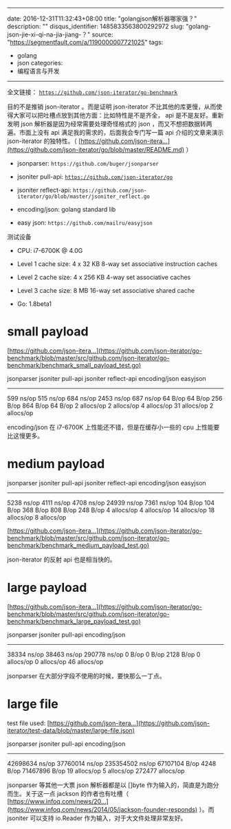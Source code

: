 
---
date: 2016-12-31T11:32:43+08:00
title: "golangjson解析器哪家强？"
description: ""
disqus_identifier: 1485833563800292972
slug: "golang-json-jie-xi-qi-na-jia-jiang-？"
source: "https://segmentfault.com/a/1190000007721025"
tags: 
- golang 
- json 
categories:
- 编程语言与开发
---

全文链接：
[`https://github.com/json-iterator/go-benchmark`](https://github.com/json-iterator/go-benchmark)

目的不是推销 json-iterator 。而是证明 json-iterator
不比其他的库更慢，从而使得大家可以把吐槽点放到其他方面：比如特性是不是齐全，
api 是不是友好。重新发明 json 解析器是因为经常需要处理奇怪格式的 json
，而又不想把数据转两遍。市面上没有 api
满足我的需求的，后面我会专门写一篇 api 介绍的文章来演示 json-iterator
的独特性。（
[https://github.com/json-itera...](https://github.com/json-iterator/go/blob/master/README.md)
）

-   jsonparser: `https://github.com/buger/jsonparser`

-   jsoniter pull-api:
    [`https://github.com/json-iterator/go`](https://github.com/json-iterator/go)

-   jsoniter reflect-api:
    `https://github.com/json-iterator/go/blob/master/jsoniter_reflect.go`

-   encoding/json: golang standard lib

-   easy json: `https://github.com/mailru/easyjson`

测试设备

-   CPU: i7-6700K @ 4.0G

-   Level 1 cache size: 4 x 32 KB 8-way set associative instruction
    caches

-   Level 2 cache size: 4 x 256 KB 4-way set associative caches

-   Level 3 cache size: 8 MB 16-way set associative shared cache

-   Go: 1.8beta1

small payload
=============

[https://github.com/json-itera...](https://github.com/json-iterator/go-benchmark/blob/master/src/github.com/json-iterator/go-benchmark/benchmark_small_payload_test.go)

  jsonparser    jsoniter pull-api   jsoniter reflect-api   encoding/json   easyjson
  ------------- ------------------- ---------------------- --------------- -------------
  599 ns/op     515 ns/op           684 ns/op              2453 ns/op      687 ns/op
  64 B/op       64 B/op             256 B/op               864 B/op        64 B/op
  2 allocs/op   2 allocs/op         4 allocs/op            31 allocs/op    2 allocs/op

encoding/json 在 i7-6700K 上性能还不错，但是在缓存小一些的 cpu
上性能要比这慢更多。

medium payload
==============

  jsonparser    jsoniter pull-api   jsoniter reflect-api   encoding/json   easyjson
  ------------- ------------------- ---------------------- --------------- -------------
  5238 ns/op    4111 ns/op          4708 ns/op             24939 ns/op     7361 ns/op
  104 B/op      104 B/op            368 B/op               808 B/op        248 B/op
  4 allocs/op   4 allocs/op         14 allocs/op           18 allocs/op    8 allocs/op

[https://github.com/json-itera...](https://github.com/json-iterator/go-benchmark/blob/master/src/github.com/json-iterator/go-benchmark/benchmark_medium_payload_test.go)

json-iterator 的反射 api 也是相当快的。

large payload
=============

[https://github.com/json-itera...](https://github.com/json-iterator/go-benchmark/blob/master/src/github.com/json-iterator/go-benchmark/benchmark_large_payload_test.go)

  jsonparser    jsoniter pull-api   encoding/json
  ------------- ------------------- ---------------
  38334 ns/op   38463 ns/op         290778 ns/op
  0 B/op        0 B/op              2128 B/op
  0 allocs/op   0 allocs/op         46 allocs/op

jsonparser 在大部分字段不使用的时候，要快那么一丁点。

large file
==========

test file used:
[https://github.com/json-itera...](https://github.com/json-iterator/test-data/blob/master/large-file.json)

  jsonparser       jsoniter pull-api   encoding/json
  ---------------- ------------------- ------------------
  42698634 ns/op   37760014 ns/op      235354502 ns/op
  67107104 B/op    4248 B/op           71467896 B/op
  19 allocs/op     5 allocs/op         272477 allocs/op

jsonparser 等其他一大票 json 解析器都是以 \[\]byte
作为输入的，简直是为跑分而生。关于这一点 jackson 的作者也有吐槽（
[https://www.infoq.com/news/20...](https://www.infoq.com/news/2014/05/jackson-founder-responds)
）。而 jsoniter 可以支持 io.Reader 作为输入，对于大文件处理非常友好。




